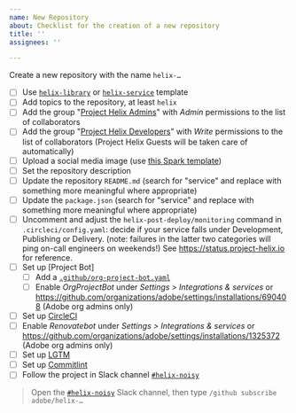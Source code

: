 ```yaml
---
name: New Repository
about: Checklist for the creation of a new repository
title: ''
assignees: ''

---
```


Create a new repository with the name `helix-…`

- [ ] Use [`helix-library`](https://github.com/adobe/helix-library) or [`helix-service`](https://github.com/adobe/helix-service) template
- [ ] Add topics to the repository, at least `helix`
- [ ] Add the group "[Project Helix Admins](https://github.com/orgs/adobe/teams/project-helix-admins)" with *Admin* permissions to the list of collaborators
- [ ] Add the group "[Project Helix Developers](https://github.com/orgs/adobe/teams/project-helix-developers)" with *Write* permissions to the list of collaborators (Project Helix Guests will be taken care of automatically) 
- [ ] Upload a social media image (use [this Spark template](https://spark.adobe.com/post/7srrIXaQVTw67/))
- [ ] Set the repository description
- [ ] Update the repository `README.md` (search for "service" and replace with something more meaningful where appropriate)
- [ ] Update the `package.json` (search for "service" and replace with something more meaningful where appropriate)
- [ ] Uncomment and adjust the `helix-post-deploy/monitoring` command in `.circleci/config.yaml`: decide if your service falls under Development, Publishing or Delivery. (note: failures in the latter two categories will ping on-call engineers on weekends!) See https://status.project-helix.io for reference.
- [ ] Set up [Project Bot]
  - [ ] Add a [`.github/org-project-bot.yaml`](https://github.com/adobe/helix-cli/blob/master/.github/org-project-bot.yaml)
  - [ ] Enable _OrgProjectBot_ under _Settings > Integrations & services_ or https://github.com/organizations/adobe/settings/installations/690408 (Adobe org admins only)
- [ ] Set up [CircleCI](https://circleci.com/add-projects/gh/adobe)
- [ ] Enable _Renovatebot_ under _Settings > Integrations & services_ or https://github.com/organizations/adobe/settings/installations/1325372 (Adobe org admins only)
- [ ] Set up [LGTM](https://github.com/organizations/adobe/settings/installations/870657)
- [ ] Set up [Commitlint](https://github.com/organizations/adobe/settings/installations/728398)
- [ ] Follow the project in Slack channel [`#helix-noisy`](https://cq-dev.slack.com/archives/C9HH8J553/)
> Open the [`#helix-noisy`](https://cq-dev.slack.com/archives/C9HH8J553/) Slack channel, then type `/github subscribe adobe/helix-…`
